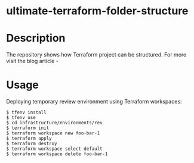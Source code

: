 # ultimate-terraform-folder-structure

# Description

The repository shows how Terraform project can be structured. For more visit the blog article - 

# Usage

Deploying temporary review environment using Terraform workspaces:

```
$ tfenv install
$ tfenv use
$ cd infrastructure/environments/rev
$ terraform init
$ terraform workspace new foo-bar-1
$ terraform apply
$ terraform destroy
$ terraform workspace select default
$ terraform workspace delete foo-bar-1
```


